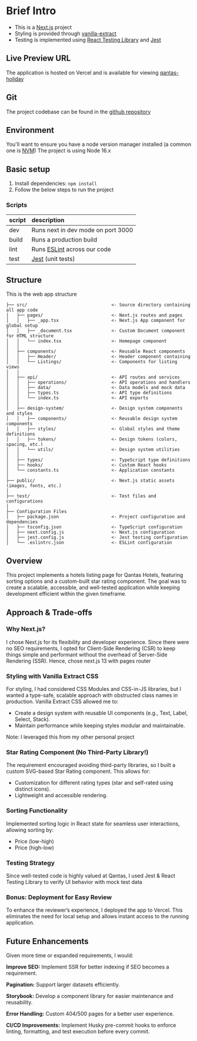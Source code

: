 # Brief Intro

- This is a [Next.js](https://nextjs.org/docs/getting-started) project
- Styling is provided through [vanilla-extract](https://vanilla-extract.style/)
- Testing is implemented using [React Testing Library](https://testing-library.com/docs/react-testing-library/intro/) and [Jest](https://jestjs.io/)

## Live Preview URL

The application is hosted on Vercel and is available for viewing [qantas-holiday](https://qantas-holidays.vercel.app/)

## Git

The project codebase can be found in the [github repository](https://github.com/Gary-1606/Qantas-holidays)

## Environment

You'll want to ensure you have a node version manager installed (a common one is [NVM](https://github.com/nvm-sh/nvm))
The project is using Node 16.x

## Basic setup

1. Install dependencies: `npm install`
2. Follow the below steps to run the project

### Scripts

| **script** | **description**                                    |
| :--------- | :------------------------------------------------- |
| dev        | Runs next in dev mode on port 3000                 |
| build      | Runs a production build                            |
| lint       | Runs [ESLint](https://eslint.org/) across our code |
| test       | [Jest](https://jestjs.io/) (unit tests)            |

## Structure

This is the web app structure

```
├── src/                                <- Source directory containing all app code
│   ├── pages/                          <- Next.js routes and pages
│   │   ├── _app.tsx                    <- Next.js App component for global setup
│   │   ├── _document.tsx               <- Custom Document component for HTML structure
│   │   └── index.tsx                   <- Homepage component
│   │
│   ├── components/                     <- Reusable React components
│   │   ├── Header/                     <- Header component containing
│   │   └── Listings/                   <- Components for listing views
│   │
│   ├── api/                            <- API routes and services
│   │   ├── operations/                 <- API operations and handlers
│   │   ├── data/                       <- Data models and mock data
│   │   ├── types.ts                    <- API type definitions
│   │   └── index.ts                    <- API exports
│   │
│   ├── design-system/                  <- Design system components and styles
│   │   ├── components/                 <- Reusable design system components
│   │   ├── styles/                     <- Global styles and theme definitions
│   │   ├── tokens/                     <- Design tokens (colors, spacing, etc.)
│   │   └── utils/                      <- Design system utilities
│   │
│   ├── types/                          <- TypeScript type definitions
│   ├── hooks/                          <- Custom React hooks
│   └── constants.ts                    <- Application constants
│
├── public/                             <- Next.js static assets (images, fonts, etc.)
│
├── test/                               <- Test files and configurations
│
├── Configuration Files
│   ├── package.json                    <- Project configuration and dependencies
│   ├── tsconfig.json                   <- TypeScript configuration
│   ├── next.config.js                  <- Next.js configuration
│   ├── jest.config.js                  <- Jest testing configuration
│   └── .eslintrc.json                  <- ESLint configuration
```

## Overview

This project implements a hotels listing page for Qantas Hotels, featuring sorting options and a custom-built star rating component. The goal was to create a scalable, accessible, and well-tested application while keeping development efficient within the given timeframe.

## Approach & Trade-offs

### Why Next.js?

I chose Next.js for its flexibility and developer experience. Since there were no SEO requirements, I opted for Client-Side Rendering (CSR) to keep things simple and performant without the overhead of Server-Side Rendering (SSR). Hence, chose next.js 13 with pages router

### Styling with Vanilla Extract CSS

For styling, I had considered CSS Modules and CSS-in-JS libraries, but I wanted a type-safe, scalable approach with obstructed class names in production. Vanilla Extract CSS allowed me to:

- Create a design system with reusable UI components (e.g., Text, Label, Select, Stack).
- Maintain performance while keeping styles modular and maintainable.

Note: I leveraged this from my other personal project

### Star Rating Component (No Third-Party Library!)

The requirement encouraged avoiding third-party libraries, so I built a custom SVG-based Star Rating component. This allows for:

- Customization for different rating types (star and self-rated using distinct icons).
- Lightweight and accessible rendering.

### Sorting Functionality

Implemented sorting logic in React state for seamless user interactions, allowing sorting by:

- Price (low-high)
- Price (high-low)

### Testing Strategy

Since well-tested code is highly valued at Qantas, I used Jest & React Testing Library to verify UI behavior with mock test data

### Bonus: Deployment for Easy Review

To enhance the reviewer’s experience, I deployed the app to Vercel. This eliminates the need for local setup and allows instant access to the running application.

## Future Enhancements

Given more time or expanded requirements, I would:

**Improve SEO:** Implement SSR for better indexing if SEO becomes a requirement.

**Pagination:** Support larger datasets efficiently.

**Storybook:** Develop a component library for easier maintenance and reusability.

**Error Handling:** Custom 404/500 pages for a better user experience.

**CI/CD Improvements:** Implement Husky pre-commit hooks to enforce linting, formatting, and test execution before every commit.
